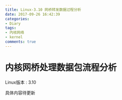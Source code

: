 ```yaml
---
title: Linux-3.10 网桥转发数据过程分析
date: 2017-09-26 16:42:39
categories:
- Diary
tags:
- 内核网络
- kernel
comments: true
---
```

# 内核网桥处理数据包流程分析
Linux版本 : 3.10

具体内容待更新
